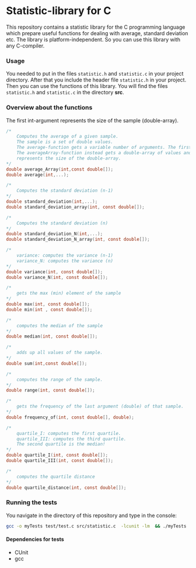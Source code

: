 # Statistic-library for C

This repository contains a statistic library for the C programming language which prepare useful functions for dealing with average, standard deviation etc.   The library is platform-independent. So you can use this library with any C-compiler.  

### Usage

You needed to put in the files ```statistic.h``` and ```statistic.c``` in your project directory. After that you include the header file ```statistic.h```
in your project. Then you can use the functions of this library. You will find the files ```statistic.h``` and ```statistic.c``` in the directory **src**.  

### Overview about the functions

The first int-argument represents the size of the sample (double-array).  

```c
/*
    Computes the average of a given sample.
    The sample is a set of double values.
    The average-function gets a variable number of arguments. The first argument must be the number of arguments!
    The averageArray-function instead gets a double-array of values and a int-number that
    represents the size of the double-array.
*/
double average_Array(int,const double[]);
double average(int,...);
```  

```c
/* 
    Computes the standard deviation (n-1)
*/
double standard_deviation(int,...);
double standard_deviation_array(int, const double[]);

/*
    Computes the standard deviation (n)
*/
double standard_deviation_N(int,...);
double standard_deviation_N_array(int, const double[]);
```  

```c
/*
    variance: computes the variance (n-1)
    variance_N: computes the variance (n)
*/
double variance(int, const double[]);
double variance_N(int, const double[]);
```  

```c
/*
    gets the max (min) element of the sample 
*/
double max(int, const double[]);
double min(int , const double[]);
```  

```c
/*
    computes the median of the sample
*/
double median(int, const double[]);
```  

```c
/*
    adds up all values of the sample.
*/
double sum(int,const double[]);
```  

```c
/* 
    computes the range of the sample.
*/
double range(int, const double[]);
```  

```c
/*
    gets the frequency of the last argument (double) of that sample.
*/
double frequency_of(int, const double[], double);
```  

```c
/* 
    quartile_I: computes the first quartile.
    quartile_III: computes the third quartile.
    The second quartile is the median!
*/
double quartile_I(int, const double[]);
double quartile_III(int, const double[]);
```  

```c
/*
    computes the quartile distance
*/
double quartile_distance(int, const double[]);
```  


### Running the tests

You navigate in the directory of this repository and type in the console:  

```bash
gcc -o myTests test/test.c src/statistic.c  -lcunit -lm  && ./myTests
```

#### Dependencies for tests  

* CUnit 
* gcc

